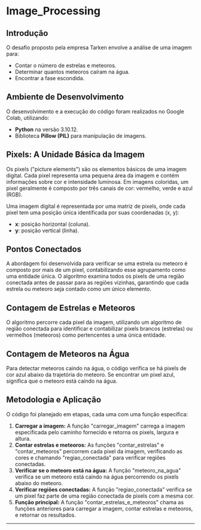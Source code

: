 # Image_Processing


## Introdução

O desafio proposto pela empresa Tarken envolve a análise de uma imagem para:
- Contar o número de estrelas e meteoros.
- Determinar quantos meteoros caíram na água.
- Encontrar a fase escondida.


## Ambiente de Desenvolvimento

O desenvolvimento e a execução do código foram realizados no Google Colab, utilizando:
- **Python** na versão 3.10.12.
- Biblioteca **Pillow (PIL)** para manipulação de imagens.

## Pixels: A Unidade Básica da Imagem

Os pixels ("picture elements") são os elementos básicos de uma imagem digital. Cada pixel representa uma pequena área da imagem e contém informações sobre cor e intensidade luminosa. Em imagens coloridas, um pixel geralmente é composto por três canais de cor: vermelho, verde e azul (RGB). 

Uma imagem digital é representada por uma matriz de pixels, onde cada pixel tem uma posição única identificada por suas coordenadas (x, y):
- **x**: posição horizontal (coluna).
- **y**: posição vertical (linha).

## Pontos Conectados

A abordagem foi desenvolvida para verificar se uma estrela ou meteoro é composto por mais de um pixel, contabilizando esse agrupamento como uma entidade única. O algoritmo examina todos os pixels de uma região conectada antes de passar para as regiões vizinhas, garantindo que cada estrela ou meteoro seja contado como um único elemento.

## Contagem de Estrelas e Meteoros

O algoritmo percorre cada pixel da imagem, utilizando um algoritmo de região conectada para identificar e contabilizar pixels brancos (estrelas) ou vermelhos (meteoros) como pertencentes a uma única entidade.

## Contagem de Meteoros na Água

Para detectar meteoros caindo na água, o código verifica se há pixels de cor azul abaixo da trajetória do meteoro. Se encontrar um pixel azul, significa que o meteoro está caindo na água.

## Metodologia e Aplicação

O código foi planejado em etapas, cada uma com uma função específica:

1. **Carregar a imagem:** A função "carregar_imagem" carrega a imagem especificada pelo caminho fornecido e retorna os pixels, largura e altura.
2. **Contar estrelas e meteoros:** As funções "contar_estrelas" e "contar_meteoros" percorrem cada pixel da imagem, verificando as cores e chamando "regiao_conectada" para verificar regiões conectadas.
3. **Verificar se o meteoro está na água:** A função "meteoro_na_agua" verifica se um meteoro está caindo na água percorrendo os pixels abaixo do meteoro.
4. **Verificar regiões conectadas:** A função "regiao_conectada" verifica se um pixel faz parte de uma região conectada de pixels com a mesma cor.
5. **Função principal:** A função "contar_estrelas_e_meteoros" chama as funções anteriores para carregar a imagem, contar estrelas e meteoros, e retornar os resultados.

---
